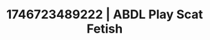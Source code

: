 ---
categories:
- Nude shadows
- AI-generated
- NSFW AI art
- Glowing skin
- Sensual slow talk
- ASMR
- Shadow kink
- Cosplay
image: /assets/images/1746723489222.jpg
layout: post
seo:
  description: Featured content with premium Scat Fetish, ABDL Play. HD images available.
  keywords: Scat Fetish, ABDL Play
  og_image: /assets/images/1746723489222.jpg
  schema_type: VisualArtwork
tags:
- ABDL Play
- Scat Fetish
- '#1746723489222'
title: 1746723489222 | ABDL Play Scat Fetish
---